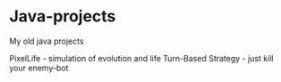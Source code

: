# Java-projects
My old java projects

PixelLife - simulation of evolution and life
Turn-Based Strategy - just kill your enemy-bot
